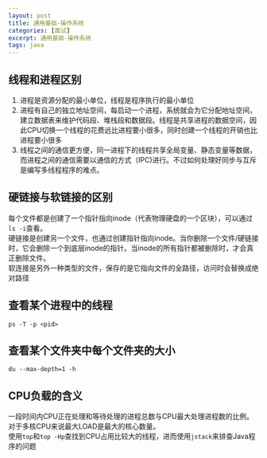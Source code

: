 ```yaml
---
layout: post
title: 通用基础-操作系统
categories: [面试]
excerpt: 通用基础-操作系统
tags: java
---
```

## 线程和进程区别
1. 进程是资源分配的最小单位，线程是程序执行的最小单位
2. 进程有自己的独立地址空间，每启动一个进程，系统就会为它分配地址空间，建立数据表来维护代码段、堆栈段和数据段。线程是共享进程的数据空间，因此CPU切换一个线程的花费远比进程要小很多，同时创建一个线程的开销也比进程要小很多
3. 线程之间的通信更方便，同一进程下的线程共享全局变量、静态变量等数据，而进程之间的通信需要以通信的方式（IPC)进行。不过如何处理好同步与互斥是编写多线程程序的难点。

## 硬链接与软链接的区别
每个文件都是创建了一个指针指向inode（代表物理硬盘的一个区块），可以通过`ls -i`查看。  
硬链接是创建另一个文件，也通过创建指针指向inode。当你删除一个文件/硬链接时，它会删除一个到底层inode的指针。当inode的所有指针都被删除时，才会真正删除文件。  
软连接是另外一种类型的文件，保存的是它指向文件的全路径，访问时会替换成绝对路径

## 查看某个进程中的线程
`ps -T -p <pid>`

## 查看某个文件夹中每个文件夹的大小
`du --max-depth=1 -h`

## CPU负载的含义
一段时间内CPU正在处理和等待处理的进程总数与CPU最大处理进程数的比例。对于多核CPU来说最大LOAD是最大的核心数量。  
使用`top`和`top -Hp`查找到CPU占用比较大的线程，进而使用`jstack`来排查Java程序的问题